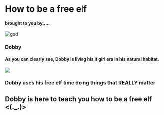 # How to be a free elf

#### brought to you by.....

![god](https://encrypted-tbn0.gstatic.com/images?q=tbn:ANd9GcT-HcOuufSJAKcXDdUYJq3Ns0q07pXNMnDsiA&s)

### Dobby 

#### As you can clearly see, Dobby is living his it girl era in his natural habitat. 


![](https://media.tenor.com/DQZuhzX0-DIAAAAM/dance-dobbi.gif)
### Dobby uses his free elf time doing things that REALLY matter










## Dobby is here to teach you how to be a free elf <(._.)>







